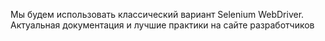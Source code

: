 Мы будем использовать классический вариант Selenium WebDriver.
Актуальная документация и лучшие практики на сайте разработчиков
